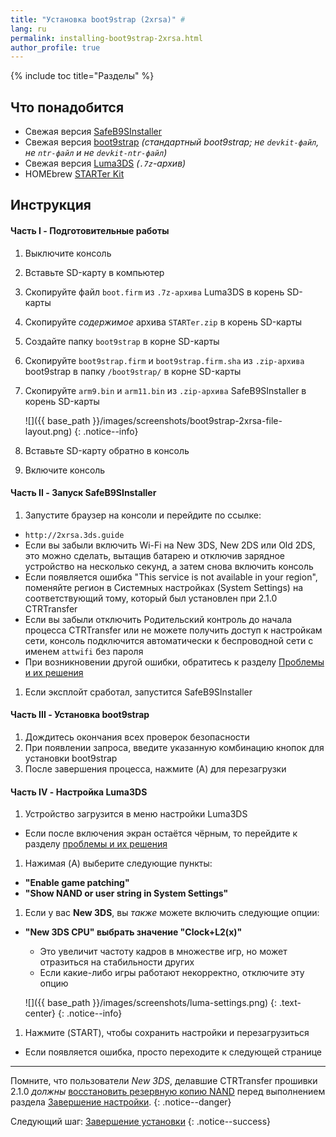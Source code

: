 ```yaml
---
title: "Установка boot9strap (2xrsa)" #
lang: ru
permalink: installing-boot9strap-2xrsa.html
author_profile: true
---
```

{% include toc title="Разделы" %}

## Что понадобится

* Свежая версия [SafeB9SInstaller](https://github.com/d0k3/SafeB9SInstaller/releases/latest)
* Свежая версия [boot9strap](https://github.com/SciresM/boot9strap/releases/latest) *(стандартный boot9strap; не `devkit-файл`, не `ntr-файл` и не `devkit-ntr-файл`)*
* Свежая версия [Luma3DS](https://github.com/AuroraWright/Luma3DS/releases/latest) *(`.7z`-архив)*
* HOMEbrew [STARTer Kit](http://smealum.github.io/ninjhax2/STARTer.zip)

## Инструкция

#### Часть I - Подготовительные работы

1. Выключите консоль
1. Вставьте SD-карту в компьютер
1. Скопируйте файл `boot.firm` из `.7z-архива` Luma3DS в корень SD-карты
1. Скопируйте _содержимое_ архива `STARTer.zip` в корень SD-карты
1. Создайте папку `boot9strap` в корне SD-карты
1. Скопируйте `boot9strap.firm` и `boot9strap.firm.sha` из `.zip-архива` boot9strap в папку `/boot9strap/` в корне SD-карты
1. Скопируйте `arm9.bin` и `arm11.bin` из `.zip-архива` SafeB9SInstaller в корень SD-карты

    ![]({{ base_path }}/images/screenshots/boot9strap-2xrsa-file-layout.png)
    {: .notice--info}

1. Вставьте SD-карту обратно в консоль
1. Включите консоль

#### Часть II - Запуск SafeB9SInstaller

1. Запустите браузер на консоли и перейдите по ссылке:
  + `http://2xrsa.3ds.guide`
  + Если вы забыли включить Wi-Fi на New 3DS, New 2DS или Old 2DS, это можно сделать, вытащив батарею и отключив зарядное устройство на несколько секунд, а затем снова включить консоль
  + Если появляется ошибка "This service is not available in your region", поменяйте регион в Системных настройках (System Settings) на соответствующий тому, который был установлен при 2.1.0 CTRTransfer
  + Если вы забыли отключить Родительский контроль до начала процесса CTRTransfer или не можете получить доступ к настройкам сети, консоль подключится автоматически к беспроводной сети с именем `attwifi` без пароля
  + При возникновении другой ошибки, обратитесь к разделу [Проблемы и их решения](troubleshooting#ts_browser)
1. Если эксплойт сработал, запустится SafeB9SInstaller

#### Часть III - Установка boot9strap

1. Дождитесь окончания всех проверок безопасности
1. При появлении запроса, введите указанную комбинацию кнопок для установки boot9strap
1. После завершения процесса, нажмите (A) для перезагрузки

#### Часть IV - Настройка Luma3DS

1. Устройство загрузится в меню настройки Luma3DS
  + Если после включения экран остаётся чёрным, то перейдите к разделу [проблемы и их решения](troubleshooting#ts_sys_b9s)
1. Нажимая (A) выберите следующие пункты:    
  + **"Enable game patching"**
  + **"Show NAND or user string in System Settings"**
1. Если у вас **New 3DS**, вы *также* можете включить следующие опции:
  + **"New 3DS CPU" выбрать значение "Clock+L2(x)"**
    + Это увеличит частоту кадров в множестве игр, но может отразиться на стабильности других
    + Если какие-либо игры работают некорректно, отключите эту опцию
	
    ![]({{ base_path }}/images/screenshots/luma-settings.png)
	{: .text-center}
    {: .notice--info}
	
1. Нажмите (START), чтобы сохранить настройки и перезагрузиться
  + Если появляется ошибка, просто переходите к следующей странице

___

Помните, что пользователи *New 3DS*, делавшие CTRTransfer прошивки 2.1.0 *должны* [восстановить резервную копию NAND](godmode9-usage#nand_restore) перед выполнением раздела [Завершение настройки](finalizing-setup).
{: .notice--danger}

Следующий шаг: [Завершение установки](finalizing-setup)
{: .notice--success}

